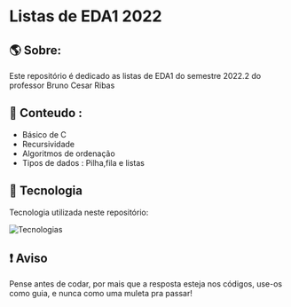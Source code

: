 # Listas de EDA1 2022 

## :earth_americas: Sobre:

Este repositório é dedicado as listas de EDA1 do semestre 2022.2 do professor Bruno Cesar Ribas

## :orange_book: Conteudo :

  - Básico de C
  - Recursividade
  - Algoritmos de ordenação
  - Tipos de dados : Pilha,fila e listas 

## :hammer: Tecnologia

Tecnologia utilizada neste repositório: 

![Tecnologias](https://skillicons.dev/icons?i=c)

## ❗ Aviso

Pense antes de codar, por mais que a resposta esteja nos códigos, use-os como guia, e nunca como uma muleta pra passar!
 

